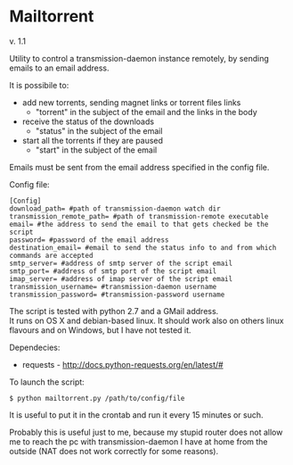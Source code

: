 # Mailtorrent
v. 1.1

Utility to control a transmission-daemon instance remotely, by sending emails to an email address.

It is possibile to:

* add new torrents, sending magnet links or torrent files links
  * "torrent" in the subject of the email and the links in the body
* receive the status of the downloads
  * "status" in the subject of the email
* start all the torrents if they are paused
  * "start" in the subject of the email
  
Emails must be sent from the email address specified in the config file.

Config file:

    [Config]
    download_path= #path of transmission-daemon watch dir   
    transmission_remote_path= #path of transmission-remote executable   
    email= #the address to send the email to that gets checked be the script   
    password= #password of the email address   
    destination_email= #email to send the status info to and from which commands are accepted   
    smtp_server= #address of smtp server of the script email   
    smtp_port= #address of smtp port of the script email   
    imap_server= #address of imap server of the script email  
    transmission_username= #transmission-daemon username
    transmission_password= #transmission-password username

The script is tested with python 2.7 and a GMail address.  
It runs on OS X and debian-based linux. It should work also on others linux flavours and on Windows, but I have not tested it.

Dependecies:  

* requests - http://docs.python-requests.org/en/latest/#

To launch the script:

`$ python mailtorrent.py /path/to/config/file`

It is useful to put it in the crontab and run it every 15 minutes or such.

Probably this is useful just to me, because my stupid router does not allow me to reach the pc with transmission-daemon I have at home from the outside (NAT does not work correctly for some reasons).
